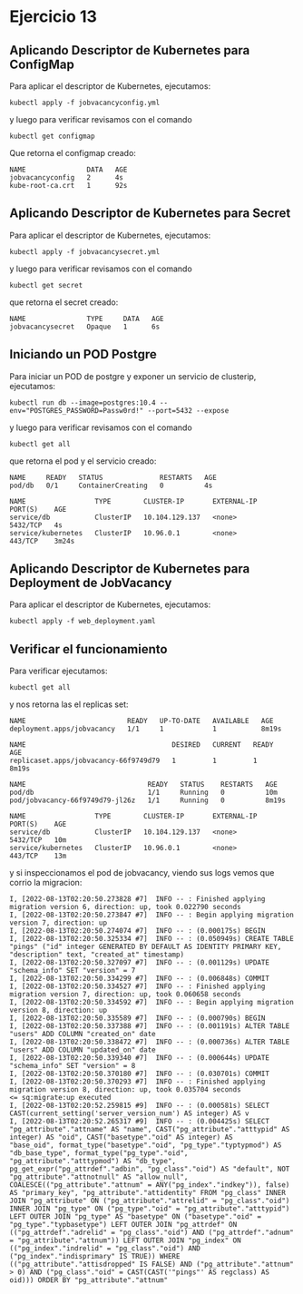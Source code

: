 # Ejercicio 13

## Aplicando Descriptor de Kubernetes para ConfigMap
Para aplicar el descriptor de Kubernetes, ejecutamos:

    kubectl apply -f jobvacancyconfig.yml

y luego para verificar revisamos con el comando 

    kubectl get configmap

Que retorna el configmap creado:

    NAME               DATA   AGE
    jobvacancyconfig   2      4s
    kube-root-ca.crt   1      92s

## Aplicando Descriptor de Kubernetes para Secret
Para aplicar el descriptor de Kubernetes, ejecutamos:

    kubectl apply -f jobvacancysecret.yml

y luego para verificar revisamos con el comando 

    kubectl get secret

que retorna el secret creado: 

    NAME               TYPE     DATA   AGE
    jobvacancysecret   Opaque   1      6s

## Iniciando un POD Postgre
Para iniciar un POD de postgre y exponer un servicio de clusterip, ejecutamos:

    kubectl run db --image=postgres:10.4 --env="POSTGRES_PASSWORD=Passw0rd!" --port=5432 --expose

y luego para verificar revisamos con el comando 

    kubectl get all

que retorna el pod y el servicio creado: 

    NAME     READY   STATUS              RESTARTS   AGE
    pod/db   0/1     ContainerCreating   0          4s

    NAME                 TYPE        CLUSTER-IP       EXTERNAL-IP   PORT(S)    AGE
    service/db           ClusterIP   10.104.129.137   <none>        5432/TCP   4s
    service/kubernetes   ClusterIP   10.96.0.1        <none>        443/TCP    3m24s


## Aplicando Descriptor de Kubernetes para Deployment de JobVacancy
Para aplicar el descriptor de Kubernetes, ejecutamos:

    kubectl apply -f web_deployment.yaml

## Verificar el funcionamiento 
Para verificar ejecutamos:

    kubectl get all

y nos retorna las el replicas set:

    NAME                         READY   UP-TO-DATE   AVAILABLE   AGE
    deployment.apps/jobvacancy   1/1     1            1           8m19s

    NAME                                    DESIRED   CURRENT   READY   AGE       
    replicaset.apps/jobvacancy-66f9749d79   1         1         1       8m19s     

    NAME                              READY   STATUS    RESTARTS   AGE
    pod/db                            1/1     Running   0          10m
    pod/jobvacancy-66f9749d79-jl26z   1/1     Running   0          8m19s

    NAME                 TYPE        CLUSTER-IP       EXTERNAL-IP   PORT(S)    AGE
    service/db           ClusterIP   10.104.129.137   <none>        5432/TCP   10m
    service/kubernetes   ClusterIP   10.96.0.1        <none>        443/TCP    13m


y si inspeccionamos el pod de jobvacancy, viendo sus logs vemos que corrio la migracion:

    I, [2022-08-13T02:20:50.273828 #7]  INFO -- : Finished applying migration version 6, direction: up, took 0.022790 seconds
    I, [2022-08-13T02:20:50.273847 #7]  INFO -- : Begin applying migration version 7, direction: up
    I, [2022-08-13T02:20:50.274074 #7]  INFO -- : (0.000175s) BEGIN
    I, [2022-08-13T02:20:50.325334 #7]  INFO -- : (0.050949s) CREATE TABLE "pings" ("id" integer GENERATED BY DEFAULT AS IDENTITY PRIMARY KEY, "description" text, "created_at" timestamp)
    I, [2022-08-13T02:20:50.327097 #7]  INFO -- : (0.001129s) UPDATE "schema_info" SET "version" = 7
    I, [2022-08-13T02:20:50.334299 #7]  INFO -- : (0.006848s) COMMIT
    I, [2022-08-13T02:20:50.334527 #7]  INFO -- : Finished applying migration version 7, direction: up, took 0.060658 seconds
    I, [2022-08-13T02:20:50.334592 #7]  INFO -- : Begin applying migration version 8, direction: up
    I, [2022-08-13T02:20:50.335589 #7]  INFO -- : (0.000790s) BEGIN
    I, [2022-08-13T02:20:50.337388 #7]  INFO -- : (0.001191s) ALTER TABLE "users" ADD COLUMN "created_on" date
    I, [2022-08-13T02:20:50.338472 #7]  INFO -- : (0.000736s) ALTER TABLE "users" ADD COLUMN "updated_on" date
    I, [2022-08-13T02:20:50.339340 #7]  INFO -- : (0.000644s) UPDATE "schema_info" SET "version" = 8
    I, [2022-08-13T02:20:50.370180 #7]  INFO -- : (0.030701s) COMMIT
    I, [2022-08-13T02:20:50.370293 #7]  INFO -- : Finished applying migration version 8, direction: up, took 0.035704 seconds
    <= sq:migrate:up executed
    I, [2022-08-13T02:20:52.259815 #9]  INFO -- : (0.000581s) SELECT CAST(current_setting('server_version_num') AS integer) AS v
    I, [2022-08-13T02:20:52.265317 #9]  INFO -- : (0.004425s) SELECT "pg_attribute"."attname" AS "name", CAST("pg_attribute"."atttypid" AS integer) AS "oid", CAST("basetype"."oid" AS integer) AS 
    "base_oid", format_type("basetype"."oid", "pg_type"."typtypmod") AS "db_base_type", format_type("pg_type"."oid", "pg_attribute"."atttypmod") AS "db_type", pg_get_expr("pg_attrdef"."adbin", "pg_class"."oid") AS "default", NOT "pg_attribute"."attnotnull" AS "allow_null", COALESCE(("pg_attribute"."attnum" = ANY("pg_index"."indkey")), false) AS "primary_key", "pg_attribute"."attidentity" FROM "pg_class" INNER JOIN "pg_attribute" ON ("pg_attribute"."attrelid" = "pg_class"."oid") INNER JOIN "pg_type" ON ("pg_type"."oid" = "pg_attribute"."atttypid") LEFT OUTER JOIN "pg_type" AS "basetype" ON ("basetype"."oid" = "pg_type"."typbasetype") LEFT OUTER JOIN "pg_attrdef" ON (("pg_attrdef"."adrelid" = "pg_class"."oid") AND ("pg_attrdef"."adnum" = "pg_attribute"."attnum")) LEFT OUTER JOIN "pg_index" ON (("pg_index"."indrelid" = "pg_class"."oid") AND ("pg_index"."indisprimary" IS TRUE)) WHERE (("pg_attribute"."attisdropped" IS FALSE) AND ("pg_attribute"."attnum" > 0) AND ("pg_class"."oid" = CAST(CAST('"pings"' AS regclass) AS oid))) ORDER BY "pg_attribute"."attnum"
    